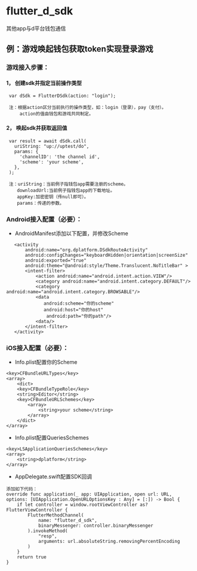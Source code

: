 # flutter_d_sdk

  其他app与d平台钱包通信

## 例：游戏唤起钱包获取token实现登录游戏

### 游戏接入步骤：
#### 1， 创建sdk并指定当前操作类型

     var dSdk = FlutterDSdk(action: "login");

     注：根据action区分当前执行的操作类型，如：login（登录），pay（支付）。
         action的值由钱包和游戏共同制定。


#### 2， 唤起sdk并获取返回值

     var result = await dSdk.call(
       uriString: "up://uptest/do", 
       params: {
         'channelID': 'the channel id',
         'scheme': 'your scheme',
       },
     );

     注：uriString：当前例子指钱包app需要注册的scheme。
        downloadUrl:当前例子指钱包app的下载地址。
        appKey:加密密钥（传null即可）。
        params：传递的参数。

### Android接入配置（必要）：

- AndroidManifest添加以下配置，并修改Scheme
```
   <activity
       android:name="org.dplatform.DSdkRouteActivity"
       android:configChanges="keyboardHidden|orientation|screenSize"
       android:exported="true"
       android:theme="@android:style/Theme.Translucent.NoTitleBar" >
       <intent-filter>
           <action android:name="android.intent.action.VIEW"/>
           <category android:name="android.intent.category.DEFAULT"/>
           <category android:name="android.intent.category.BROWSABLE"/>
           <data
              android:scheme="你的scheme"
              android:host="你的host"
               android:path="你的path"/>
           <data/>
       </intent-filter>
   </activity>
```

### iOS接入配置（必要）：

- Info.plist配置你的Scheme
```
<key>CFBundleURLTypes</key>
<array>
    <dict>
    <key>CFBundleTypeRole</key>
    <string>Editor</string>
    <key>CFBundleURLSchemes</key>
        <array>
            <string>your scheme</string>
        </array>
    </dict>
</array>
```

- Info.plist配置QueriesSchemes
```
<key>LSApplicationQueriesSchemes</key>
<array>
    <string>dplatform</string>
</array>
```

- AppDelegate.swift配置SDK回调
```
添加如下代码：
override func application(_ app: UIApplication, open url: URL, options: [UIApplication.OpenURLOptionsKey : Any] = [:]) -> Bool {
    if let controller = window.rootViewController as? FlutterViewController {
        FlutterMethodChannel(
            name: "flutter_d_sdk",
            binaryMessenger: controller.binaryMessenger
        ).invokeMethod(
            "resp",
            arguments: url.absoluteString.removingPercentEncoding
        )
    }
    return true
}
```
